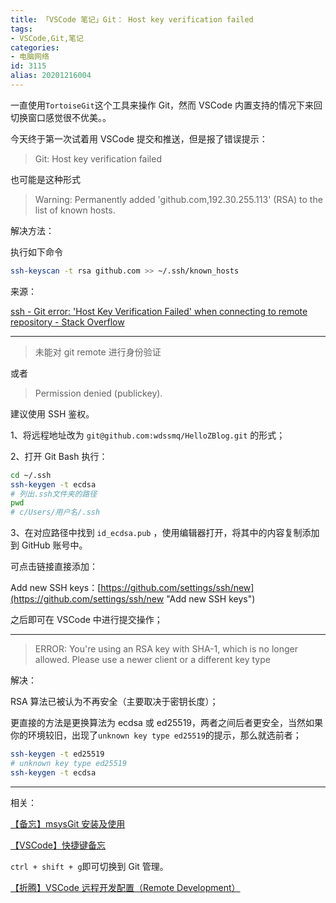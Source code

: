 ```yaml
---
title: 「VSCode 笔记」Git： Host key verification failed
tags:
- VSCode,Git,笔记
categories:
- 电脑网络
id: 3115
alias: 20201216004
---
```


一直使用`TortoiseGit`这个工具来操作 Git，然而 VSCode 内置支持的情况下来回切换窗口感觉很不优美。。

今天终于第一次试着用 VSCode 提交和推送，但是报了错误提示：

> Git: Host key verification failed

也可能是这种形式

> Warning: Permanently added 'github.com,192.30.255.113' (RSA) to the list of known hosts.

<!--more-->

解决方法：

执行如下命令

```bash
ssh-keyscan -t rsa github.com >> ~/.ssh/known_hosts
```

来源：

[ssh - Git error: 'Host Key Verification Failed' when connecting to remote repository - Stack Overflow](https://stackoverflow.com/questions/13363553 "ssh - Git error: 'Host Key Verification Failed' when connecting to remote repository - Stack Overflow")

--------------------

> 未能对 git remote 进行身份验证

或者

> Permission denied (publickey).

建议使用 SSH 鉴权。

1、将远程地址改为 `git@github.com:wdssmq/HelloZBlog.git` 的形式；

2、打开 Git Bash 执行：

```bash
cd ~/.ssh
ssh-keygen -t ecdsa
# 列出.ssh文件夹的路径
pwd
# c/Users/用户名/.ssh
```

3、在对应路径中找到 `id_ecdsa.pub` ，使用编辑器打开，将其中的内容复制添加到 GitHub 账号中。

可点击链接直接添加：

Add new SSH keys：[https://github.com/settings/ssh/new](https://github.com/settings/ssh/new "Add new SSH keys")

之后即可在 VSCode 中进行提交操作；

--------------------

> ERROR: You're using an RSA key with SHA-1, which is no longer allowed. Please use a newer client or a different key type

解决：

RSA 算法已被认为不再安全（主要取决于密钥长度）；

更直接的方法是更换算法为 ecdsa 或 ed25519，两者之间后者更安全，当然如果你的环境较旧，出现了`unknown key type ed25519`的提示，那么就选前者；

```bash
ssh-keygen -t ed25519
# unknown key type ed25519
ssh-keygen -t ecdsa
```

--------------------

相关：

[【备忘】msysGit 安装及使用](https://www.wdssmq.com/post/20140804123.html "【备忘】msysGit安装及使用")

[【VSCode】快捷键备忘](https://www.wdssmq.com/post/20130525410.html "【VSCode】快捷键备忘")

`ctrl + shift + g`即可切换到 Git 管理。

[【折腾】VSCode 远程开发配置（Remote Development）](https://www.wdssmq.com/post/20201120519.html "【折腾】VSCode远程开发配置（Remote Development）")

<!--3115-->
